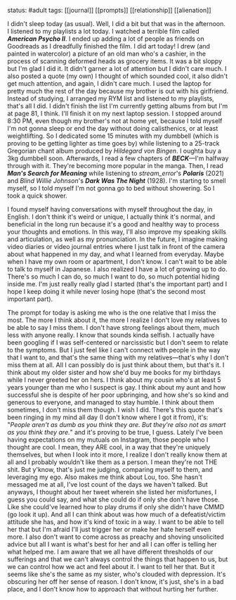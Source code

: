 status: #adult 
tags: [[journal]] [[prompts]] [[relationship]] [[alienation]] 

I didn't sleep today (as usual). Well, I did a bit but that was in the afternoon. I listened to my playlists a lot today. I watched a terrible film called ***American Psycho II***. I ended up adding a lot of people as friends on Goodreads as I dreadfully finished the film. I did art today! I drew (and painted in watercolor) a picture of an old man who's a cashier, in the process of scanning deformed heads as grocery items. It was a bit sloppy but I'm glad I did it. It didn't garner a lot of attention but I didn't care much. I also posted a quote (my own) I thought of which sounded cool, it also didn't get much attention, and again, I didn't care much. I used the laptop for pretty much the rest of the day because my brother is out with his girlfriend. Instead of studying, I arranged my RYM list and listened to my playlists, that's all I did. I didn't finish the list I'm currently getting albums from but I'm at page 81, I think. I'll finish it on my next laptop session. I stopped around 8:30 PM, even though my brother's not at home yet, because I told myself I'm not gonna sleep or end the day without doing calisthenics, or at least weightlifting. So I dedicated some 15 minutes with my dumbbell (which is proving to be getting lighter as time goes by) while listening to a 25-track Gregorian chant album produced by *Hildegard von Bingen*. I oughta buy a 3kg dumbbell soon. Afterwards, I read a few chapters of ***BECK***—I'm halfway through with it. They're becoming more popular in the manga. Then, I read ***Man's Search for Meaning*** while listening to *stream_error*'s ***Polaris*** (2021) and *Blind Willie Johnson*'s ***Dark Was The Night*** (1928). I'm starting to smell myself, so I told myself I'm not gonna go to bed without showering. So I took a quick shower. 

I found myself having conversations with myself throughout the day, in English. I don't think it's weird or unique, I actually think it's normal, and beneficial in the long run because it's a good and healthy way to process your thoughts and emotions. In this way, I'll also improve my speaking skills and articulation, as well as my pronunciation. In the future, I imagine making video diaries or video journal entries where I just talk in front of the camera about what happened in my day, and what I learned from everyday. Maybe when I have my own room or apartment, I don't know. I can't wait to be able to talk to myself in Japanese. I also realized I have a lot of growing up to do. There's so much I can do, so much I want to do, so much potential hiding inside me. I'm just really really glad I started (that's the important part) and I hope I keep doing it while never losing hope (that's the second most important part). 

The prompt for today is asking me who is the one relative that I miss the most. The more I think about it, the more I realize I don't love my relatives to be able to say I miss them. I don't have strong feelings about them, much less with anyone really. I know that sounds kinda selfish. I actually have been googling if I was self-centered or narcissistic but I don't seem to relate to the symptoms. But I just feel like I can't connect with people in the way that I want to, and that's the same thing with my relatives—that's why I don't miss them at all. All I can possibly do is just think about them, but that's it. I think about my older sister and how she'd buy me books for my birthdays while I never greeted her on hers. I think about my cousin who's at least 5 years younger than me who I suspect is gay. I think about my aunt and how successful she is despite of her poor upbringing, and how she's so kind and generous to everyone, and managed to stay humble. I think about them sometimes, I don't miss them though. I wish I did. There's this quote that's been ringing in my mind all day (I don't know where I got it from), it's: "*People aren't as dumb as you think they are. But they're also not as smart as you think they are.*" and it's proving to be true, I guess. Lately I've been having expectations on my mutuals on Instagram, those people who I thought are cool. I mean, they ARE cool, in a way that they're uniquely themselves, but when I look into it more, I realize I don't really know them at all and I probably wouldn't like them as a person. I mean they're not THE shit. But y'know, that's just me judging, comparing myself to them, and leveraging my ego. Also makes me think about Lou, too. She hasn't messaged me at all, I've lost count of the days we haven't talked. But anyways, I thought about her tweet wherein she listed her misfortunes, I guess you could say, and what she could do if only she don't have those. Like she could've learned how to play drums if only she didn't have CMMD (go look it up). And all I can think about was how much of a defeatist/victim attitude she has, and how it's kind of toxic in a way. I want to be able to tell her that but I'm afraid I'll just trigger her or make her hate herself even more. I also don't want to come across as preachy and shoving unsolicited advice but all I want is what's best for her and all I can offer is telling her what helped me. I am aware that we all have different thresholds of our sufferings and that we can't always control the things that happen to us, but we can control how we act and feel about it. I want to tell her that. But it seems like she's the same as my sister, who's clouded with depression. It's obscuring her off her sense of reason. I don't know, it's just, she's in a bad place, and I don't know how to approach that without hurting her further.